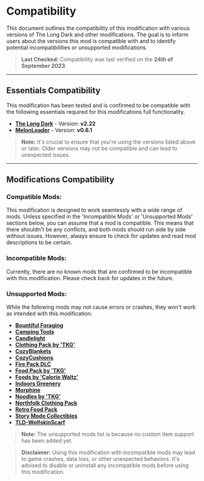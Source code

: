 # Compatibility

This document outlines the compatibility of this modification with various versions of The Long Dark and other modifications. The goal is to inform users about the versions this mod is compatible with and to identify potential incompatibilities or unsupported modifications.

>**Last Checked:** Compatibility was last verified on the **24th of September 2023**.

---

## Essentials Compatibility
This modification has been tested and is confirmed to be compatible with the following essentials required for this modifications full functionality.

- [**The Long Dark**](https://store.steampowered.com/news/app/305620) - Version: **v2.22**  
- [**MelonLoader**](https://github.com/LavaGang/MelonLoader/releases) - Version: **v0.6.1**  

> **Note:** It's crucial to ensure that you're using the versions listed above or later. Older versions may not be compatible and can lead to unexpected issues.

---

## Modifications Compatibility

### Compatible Mods:

This modification is designed to work seamlessly with a wide range of mods. Unless specified in the 'Incompatible Mods' or 'Unsupported Mods' sections below, you can assume that a mod is compatible. This means that there shouldn't be any conflicts, and both mods should run side by side without issues. However, always ensure to check for updates and read mod descriptions to be certain.

### Incompatible Mods:

Currently, there are no known mods that are confirmed to be incompatible with this modification. Please check back for updates in the future.

### Unsupported Mods:
While the following mods may not cause errors or crashes, they won't work as intended with this modification:

-   [**Bountiful Foraging**](https://github.com/Jods-Its/Jods-Bountiful-Foraging)
-   [**Camping Tools**](https://github.com/Jods-Its/Jods-Camping-Tools)
-   [**Candlelight**](https://github.com/DigitalzombieTLD/Candlelight)
-   [**Clothing Pack by 'TKG'**](https://github.com/Thekillergreece/ClothingPackByTKG)
-   [**CozyBlankets**](https://github.com/Jods-Its/CozyBlankets)
-   [**CozyCushions**](https://github.com/DigitalzombieTLD/CozyCushions)
-   [**Fire Pack DLC**](https://github.com/Jods-Its/Fire-Pack-DLC)
-   [**Food Pack by 'TKG'**](https://github.com/Thekillergreece/FoodPackByTKG)
-   [**Foods by 'Calorie Waltz'**](https://github.com/HAHAYOUDEAD/FoodsByCalorieWaltz)
-   [**Indoors Greenery**](https://github.com/Jods-Its/Jods-Indoors-Greenery)
-   [**Morphine**](https://github.com/Atlas-Lumi/TLD-Morphine)
-   [**Noodles by 'TKG'**](https://github.com/Thekillergreece/Noodles)
-   [**Northfolk Clothing Pack**](https://github.com/HAHAYOUDEAD/NorthfolkClothingPack)
-   [**Retro Food Pack**](https://github.com/Thekillergreece/Retro-Food)
-   [**Story Mode Collectibles**](https://github.com/Atlas-Lumi/TLD_StoryModeCollectibles)
-   [**TLD-WolfskinScarf**](https://github.com/Atlas-Lumi/TLD-WolfskinScarf)

> **Note:** The unsupported mods list is because no custom item support has been added yet.

> **Disclaimer:** Using this modification with incompatible mods may lead to game crashes, data loss, or other unexpected behaviors. It's advised to disable or uninstall any incompatible mods before using this modification.